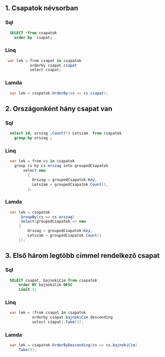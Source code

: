 ## 1. Csapatok névsorban

### Sql
```sql
  SELECT *from csapatok
    order by  csapat;
```

### Linq
```cs
 var lek = from csapat in csapatok
           orderby csapat.csapat
           select csapat;
```

### Lamda
```cs
  var lek = csapatok.OrderBy(cs => cs.csapat);
```

## 2. Országonként hány csapat van

### Sql 

```sql
  select id, orszag ,Count(*) Letszam  from csapatok
    group by orszag ;
```

### Linq
```cs
  var lek = from cs in csapatok
    group cs by cs.orszag into groupedCsapatok
        select new
          {
            Orszag = groupedCsapatok.Key,
            Letszam = groupedCsapatok.Count(),
          };
```

### Lamda
```cs
  var lek = csapatok
      .GroupBy(cs => cs.orszag)
      .Select(groupedCsapatok => new
      {
          Orszag = groupedCsapatok.Key,
          Letszam = groupedCsapatok.Count()
      });
```


## 3. Első három legtöbb címmel rendelkező csapat

### Sql
```sql
  SELECT csapat, bajnokiCim from csapatok
      order BY bajnokiCim DESC
      Limit 3;
```

### Linq
```cs
  var lek = (from csapat in csapatok
            orderby csapat.bajnokiCim descending
            select csapat).Take(3);
```

### Lamda
```cs
  var lek = csapatok.OrderByDescending(cs => cs.bajnokiCim).
      Take(3);
```